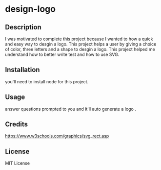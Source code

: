# design-logo


## Description

I was motivated to complete this project because I wanted to how a quick and easy way to desgin a logo. This project helps a user by giving a choice of color, three letters and a shape to desgin a logo. This project helped me understand how to better write test and how to use SVG.




## Installation

you'll need to install node for this project.

## Usage

answer questions prompted to you and it'll auto generate a logo .

<!-- ![alt text](assets/images/screenshot.png) -->

## Credits
https://www.w3schools.com/graphics/svg_rect.asp



## License

MIT License